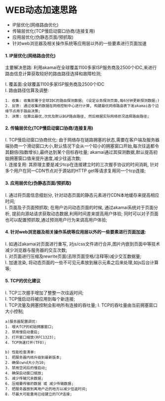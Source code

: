 # WEB动态加速思路

* IP层优化(网络路由优化)
* 传输层优化(TCP慢启动窗口协商/连接复用)
* 应用层优化(伪静态页面/预抓取)
* 针对web浏览器及相关操作系统等应用层以外的一些要素进行页面加速

#### 1. IP层优化(网络路由优化)
主要解决思路: 利用akamai在全球覆盖1100多家ISP服务商及2500个IDC,来进行路由信息计算获取较好的路由路径选择和故障检测;  

 I. 覆盖面:全球覆盖1100多家ISP服务商及2500个IDC  
 I. 路由路径估算及调整: 

    1. 收集: 收集部署于全球IDC的路由探测数据; (设定业务探测页面,每6分钟更新探测数据;)
    2. 反馈: 通过收集的数据在网络控制中心进行计算, 构建最优网络路由表下发akamai各个边缘节点用于路由决策;
    3. 决策: 估算出最优,次优及默认BGP路由路径, 然后根据实际网络状况选择路由路径;

#### 2. 传输层优化(TCP慢启动窗口协商/连接复用)
 I. TCP慢启动窗口协商优化: 由于网络存在链路拥塞的状态,需要在客户端及服务器端协商一个滑动窗口大小,默认情况下会从一个较小的拥塞窗口开始,每次往返都令其翻倍(指数增长),最终达到某个目标吞吐量; akamai通过其探测数据,默认提高初始拥塞窗口值来提升速度,减少往返次数;  
 I. 连接复用: 其原理主要是减少tcp在连接建立时的三次握手协议的时间消耗, 针对多个用户在同一CDN节点对于源站的HTTP get等请求复用同一个tcp连接;  

#### 3. 应用层优化(伪静态页面/预抓取)
 I. 通过将页面信息细划分, 针对动态页面的静态元素进行CDN本地缓存来提高相应时间;  
 I. 页面及子页面预抓取; 在用户访问动态页面的时候, 通过akamai系统对于页面分析, 提前向源站请求获取动态数据,利用时间差来提高用户体验; 同时可以对子页面也可以配置预抓取,通过预测用户行为来调高用户体验;

#### 4. 针对web浏览器及相关操作系统等应用层以外的一些要素进行页面加速:
 I. 如通过akamai对页面进行重写, 对js/css文件进行合并,图片内嵌到页面中等技术减少浏览器与服务器的交互次数;  
 I. 对页面进行压缩及rewrite页面(去除页面空格/注释等)减少交互数据量;  
 I. 加速渲染, 将动态页面的一些不可见元素放到展示元素之后来处理,如js后台计算等;  


#### 5. TCP的优化建议
 I. TCP三次握手增加了整整一次往返时间;  
 I. TCP慢启动将被应用到每个新连接;  
 I. TCP流量及拥塞控制会影响所有连接的吞吐量;
 I. TCP的吞吐量由当前拥塞窗口大小控制; 

    a)服务器配置调优: 
    1. 增大TCP的初始拥塞窗口;
    2. 禁用慢启动重启;
    3. 打开窗口缩放(RFC1323);
    4. TCP快速打开(TFO);  

    b) 性能检查清单: 
    1. 把服务器内核升级到最新版本;
    2. 确保cwnd大小为10;
    3. 禁用空闲后的慢启动;
    4. 确保启动窗口缩放;
    5. 减少传输冗余数据;
    6. 压缩要传输的数据 或 减少传输数据;
    7. 把服务器放到离用户近的地方以减少往返时间;
    8. 尽最大可能重用已经建立的TCP连接; 